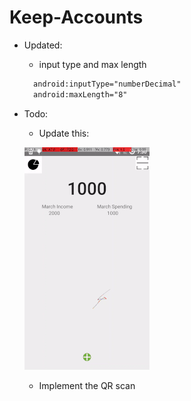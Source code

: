 # Keep-Accounts

- Updated:
    - input type and max length
    ```xml
      android:inputType="numberDecimal"
      android:maxLength="8"
    ```
   
    
    
- Todo:
    - Update this: 

    ![Finish](display/finish.gif)

    - Implement the QR scan 



